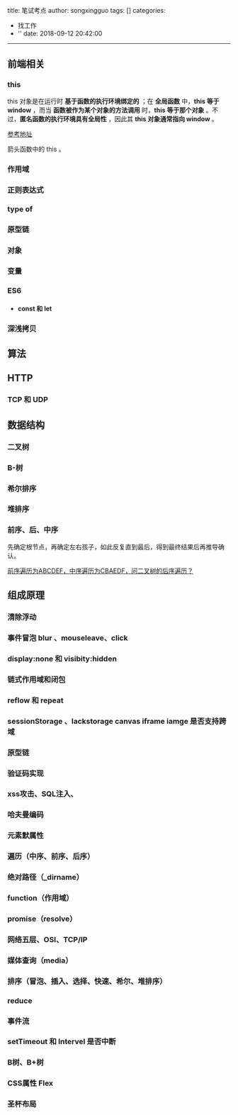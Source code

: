 title: 笔试考点
author: songxingguo
tags: []
categories:
  - 找工作
  - ''
date: 2018-09-12 20:42:00
---
## 前端相关

### this

this 对象是在运行时 **基于函数的执行环境绑定的** ；在 **全局函数** 中，**this 等于 window** ，而当 **函数被作为某个对象的方法调用** 时，**this 等于那个对象** 。不过，**匿名函数的执行环境具有全局性** ，因此其 **this 对象通常指向 window** 。

[参考地址](http://javascriptissexy.com/understand-javascripts-this-with-clarity-and-master-it/)

<!-- more -->

箭头函数中的 this 。

### 作用域

### 正则表达式

### type of

### 原型链

### 对象

### 变量

### ES6 

- #### const 和 let

### 深浅拷贝

## 算法

## HTTP

### TCP 和 UDP

## 数据结构

### 二叉树

### B-树

### 希尔排序

### 堆排序

### 前序、后、中序

先确定根节点，再确定左右孩子，如此反复直到最后，得到最终结果后再推导确认。

[前序遍历为ABCDEF，中序遍历为CBAEDF，问二叉树的后序遍历？](https://blog.csdn.net/shengzhu1/article/details/70257664)


## 组成原理

### 清除浮动
### 事件冒泡 blur 、mouseleave、click
### display:none 和 visibity:hidden
### 链式作用域和闭包
### reflow 和 repeat
### sessionStorage 、lackstorage canvas iframe iamge 是否支持跨域
### 原型链
### 验证码实现
### xss攻击、SQL注入、
### 哈夫曼编码
### 元素默属性
### 遍历（中序、前序、后序）
### 绝对路径（_dirname）
### function（作用域）
### promise（resolve）
### 网络五层、OSI、TCP/IP
### 媒体查询（media）
### 排序（冒泡、插入、选择、快速、希尔、堆排序）
### reduce 
### 事件流
### setTimeout 和 Intervel 是否中断
### B树、B+树
### CSS属性 Flex
### 圣杯布局

#### 